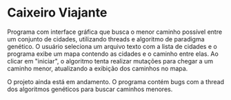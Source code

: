 # Caixeiro Viajante
Programa com interface gráfica que busca o menor caminho possível entre um conjunto de cidades, utilizando threads e algoritmo de paradigma genético. O usuário seleciona um arquivo texto com a lista de cidades e o programa exibe um mapa contendo as cidades e o caminho entre elas. Ao clicar em "iniciar", o algoritmo tenta realizar mutações para chegar a um caminho menor, atualizando a exibição dos caminhos no mapa.

O projeto ainda está em andamento. O programa contém bugs com a thread dos algoritmos genéticos para buscar caminhos menores.